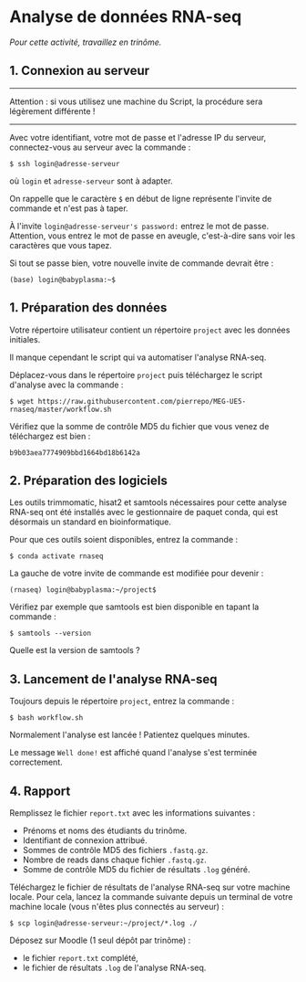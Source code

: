 # Analyse de données RNA-seq

*Pour cette activité, travaillez en trinôme.*


## 1. Connexion au serveur

---

Attention : si vous utilisez une machine du Script, la procédure sera légèrement différente !

---

Avec votre identifiant, votre mot de passe et l'adresse IP du serveur, connectez-vous au serveur avec la commande :
```
$ ssh login@adresse-serveur
```

où `login` et `adresse-serveur` sont à adapter.

On rappelle que le caractère `$` en début de ligne représente l'invite de commande et n'est pas à taper.

À l'invite `login@adresse-serveur's password:` entrez le mot de passe. Attention, vous entrez le mot de passe en aveugle, c'est-à-dire sans voir les caractères que vous tapez.

Si tout se passe bien, votre nouvelle invite de commande devrait être :
```
(base) login@babyplasma:~$
```


## 1. Préparation des données

Votre répertoire utilisateur contient un répertoire `project` avec les données initiales.

Il manque cependant le script qui va automatiser l'analyse RNA-seq.

Déplacez-vous dans le répertoire `project` puis téléchargez le script d'analyse avec la commande :

```
$ wget https://raw.githubusercontent.com/pierrepo/MEG-UE5-rnaseq/master/workflow.sh
```

Vérifiez que la somme de contrôle MD5 du fichier que vous venez de téléchargez est bien :
```
b9b03aea7774909bbd1664bd18b6142a
```


## 2. Préparation des logiciels

Les outils trimmomatic, hisat2 et samtools nécessaires pour cette analyse RNA-seq ont été installés avec le gestionnaire de paquet conda, qui est désormais un standard en bioinformatique.

Pour que ces outils soient disponibles, entrez la commande :
```
$ conda activate rnaseq
```

La gauche de votre invite de commande est modifiée pour devenir : 
```
(rnaseq) login@babyplasma:~/project$
```


Vérifiez par exemple que samtools est bien disponible en tapant la commande :
```
$ samtools --version
```

Quelle est la version de samtools ?


## 3. Lancement de l'analyse RNA-seq

Toujours depuis le répertoire `project`, entrez la commande :
```
$ bash workflow.sh
```

Normalement l'analyse est lancée ! Patientez quelques minutes.

Le message `Well done!` est affiché quand l'analyse s'est terminée correctement.


## 4. Rapport

Remplissez le fichier `report.txt`  avec les informations suivantes :

- Prénoms et noms des étudiants du trinôme.
- Identifiant de connexion attribué.
- Sommes de contrôle MD5 des fichiers `.fastq.gz`.
- Nombre de reads dans chaque fichier `.fastq.gz`.
- Somme de contrôle MD5 du fichier de résultats `.log` généré.

Téléchargez le fichier de résultats de l'analyse RNA-seq sur votre machine locale. Pour cela, lancez la commande suivante depuis un terminal de votre machine locale (vous n'êtes plus connectés au serveur) :
```
$ scp login@adresse-serveur:~/project/*.log ./
```

Déposez sur Moodle (1 seul dépôt par trinôme) :
- le fichier `report.txt` complété,
- le fichier de résultats `.log` de l'analyse RNA-seq.





